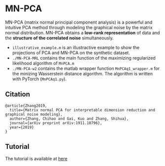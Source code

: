 # MN-PCA
MN-PCA (matrix normal principal component analysis) is a powerful and intuitive PCA method through modeling the graphical noise by the matrix normal distribution. MN-PCA obtains a **low-rank representation** of data and the **structure of the correlated noise** simultaneously. 
- `illustrative_example.m` is an illustractive example to show the projections of PCA and MN-PCA on the synthetic dataset.
- `./MN-PCA-MRL` contains the main function of the maximizing regularized likelihood algorithm of `MnPCA.m`
- `./MN-PCA-w2` contains the matlab wrapper function `MnPCAq1_wrapper.m` for the minizing Wasserstein distance algorithm. The algorithm is written with PyTorch (`MnPCAq1.py`). 

## Citation

```
@article{Zhang2019,
  title={Matrix normal PCA for interpretable dimension reduction and graphical noise modeling},
  author={Zhang, Chihao and Gai, Kuo and Zhang, Shihua},
  journal={arXiv preprint arXiv:1911.10796},
  year={2019}
}
```

## Tutorial
The tutorial is available at [here](https://github.com/zhanglabtools/MN-PCA/tree/main/tutorial)


